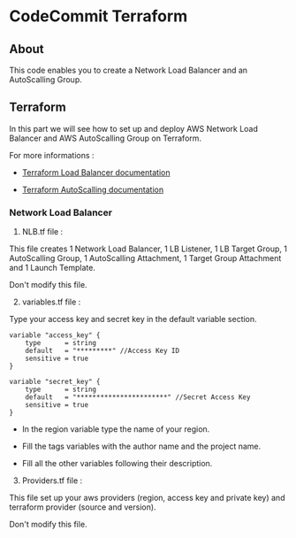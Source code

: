 # CodeCommit Terraform

## About

This code enables you to create a Network Load Balancer and an AutoScalling Group.

## Terraform

In this part we will see how to set up and deploy AWS Network Load Balancer and AWS AutoScalling Group on Terraform.

For more informations : 
- [Terraform Load Balancer documentation](https://registry.terraform.io/providers/hashicorp/aws/latest/docs/resources/lb)

- [Terraform AutoScalling documentation](https://registry.terraform.io/providers/hashicorp/aws/latest/docs/resources/autoscaling_group)

### Network Load Balancer

1. NLB.tf file :

This file creates 1 Network Load Balancer, 1 LB Listener, 1 LB Target Group, 1 AutoScalling Group, 1 AutoScalling Attachment, 1 Target Group Attachment and 1 Launch Template.

Don't modify this file.

2. variables.tf file :

Type your access key and secret key in the default variable section.

```
variable "access_key" {
    type      = string
    default   = "*********" //Access Key ID
    sensitive = true
}

variable "secret_key" {
    type      = string
    default   = "***********************" //Secret Access Key
    sensitive = true
}
```

- In the region variable type the name of your region.

- Fill the tags variables with the author name and the project name.

- Fill all the other variables following their description.

3. Providers.tf file :

This file set up your aws providers (region, access key and private key) and terraform provider (source and version).

Don't modify this file.